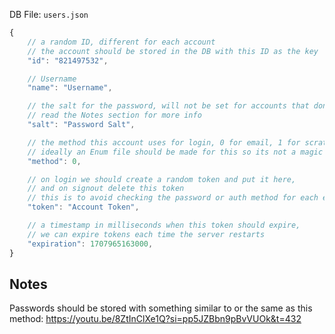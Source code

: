 DB File: `users.json`

```js
{
    // a random ID, different for each account
    // the account should be stored in the DB with this ID as the key
    "id": "821497532",

    // Username
    "name": "Username",

    // the salt for the password, will not be set for accounts that dont need a password
    // read the Notes section for more info
    "salt": "Password Salt",

    // the method this account uses for login, 0 for email, 1 for scratch, etc
    // ideally an Enum file should be made for this so its not a magic number all the time in the code
    "method": 0,

    // on login we should create a random token and put it here,
    // and on signout delete this token
    // this is to avoid checking the password or auth method for each endpoint, just check this token
    "token": "Account Token",

    // a timestamp in milliseconds when this token should expire,
    // we can expire tokens each time the server restarts
    "expiration": 1707965163000,
}
```

## Notes
Passwords should be stored with something similar to or the same as this method:
https://youtu.be/8ZtInClXe1Q?si=pp5JZBbn9pBvVUOk&t=432